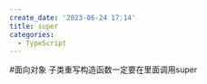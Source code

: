 ```yaml
---
create_date: '2023-06-24 17:14'
title: super
categories:
  - TypeScript
---
```


#面向对象
子类重写构造函数一定要在里面调用super